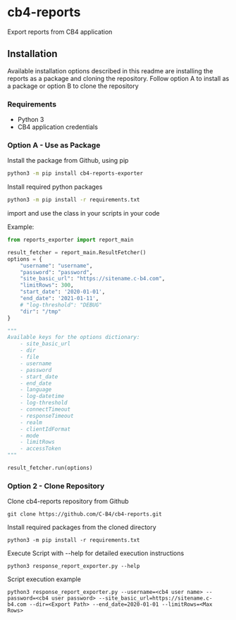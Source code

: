 # cb4-reports
Export reports from CB4 application

## Installation
Available installation options described in this readme are installing the reports as a package and cloning the repository.
Follow option A to install as a package or option B to clone the repository
### Requirements
- Python 3
- CB4 application credentials

### Option A - Use as Package
Install the package from Github, using pip
```bash
python3 -m pip install cb4-reports-exporter
```
Install required python packages
```bash
python3 -m pip install -r requirements.txt
```
import and use the class in your scripts in your code

Example:

```python
from reports_exporter import report_main

result_fetcher = report_main.ResultFetcher()
options = {
    "username": "username",
    "password": "password",
    "site_basic_url": "https://sitename.c-b4.com",
    "limitRows": 300,
    "start_date": '2020-01-01',
    "end_date": '2021-01-11',
    # "log-threshold": "DEBUG"
    "dir": "/tmp"
}

"""
Available keys for the options dictionary:
    - site_basic_url
    - dir
    - file
    - username
    - password
    - start_date
    - end_date
    - language
    - log-datetime
    - log-threshold
    - connectTimeout
    - responseTimeout
    - realm
    - clientIdFormat
    - mode
    - limitRows
    - accessToken
"""

result_fetcher.run(options)
```

### Option 2 - Clone Repository

Clone cb4-reports repository from Github

```git clone https://github.com/C-B4/cb4-reports.git```

Install required packages from the cloned directory
```
python3 -m pip install -r requirements.txt
```

Execute Script with --help for detailed execution instructions
```
python3 response_report_exporter.py --help
```

Script execution example
```
python3 response_report_exporter.py --username=<cb4 user name> --password=<cb4 user password> --site_basic_url=https://sitename.c-b4.com --dir=<Export Path> --end_date=2020-01-01 --limitRows=<Max Rows>
```